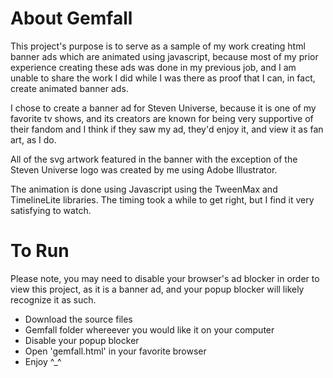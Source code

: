 # About Gemfall

This project's purpose is to serve as a sample of my work creating html banner ads
which are animated using javascript, because most of my prior experience creating
these ads was done in my previous job, and I am unable to share the work I did
while I was there as proof that I can, in fact, create animated banner ads.

I chose to create a banner ad for Steven Universe, because it is one of my favorite
tv shows, and its creators are known for being very supportive of their fandom and
I think if they saw my ad, they'd enjoy it, and view it as fan art, as I do.

All of the svg artwork featured in the banner with the exception of the Steven Universe
logo was created by me using Adobe Illustrator.

The animation is done using Javascript using the TweenMax and TimelineLite libraries.
The timing took a while to get right, but I find it very satisfying to watch.


# To Run

Please note, you may need to disable your browser's ad blocker in order to view this
project, as it is a banner ad, and your popup blocker will likely recognize it as such.

* Download the source files
* Gemfall folder whereever you would like it on your computer
* Disable your popup blocker
* Open 'gemfall.html' in your favorite browser
* Enjoy ^_^
